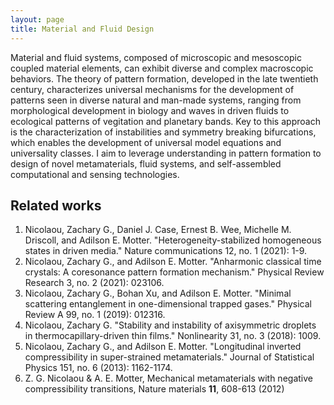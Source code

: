 ```yaml
---
layout: page
title: Material and Fluid Design
---
```

Material and fluid systems, composed of microscopic and mesoscopic coupled material elements, can exhibit diverse and complex macroscopic behaviors. The theory of pattern formation, developed in the late twentieth century, characterizes universal mechanisms for the development of patterns seen in diverse natural and man-made systems, ranging from morphological development in biology and waves in driven fluids to ecological patterns of vegitation and planetary bands. Key to this approach is the characterization of instabilities and symmetry breaking bifurcations, which enables the development of universal model equations and universality classes. I aim to leverage understanding in pattern formation to design of novel metamaterials, fluid systems, and self-assembled computational and sensing technologies.

## Related works
1. Nicolaou, Zachary G., Daniel J. Case, Ernest B. Wee, Michelle M. Driscoll, and Adilson E. Motter. "Heterogeneity-stabilized homogeneous states in driven media." Nature communications 12, no. 1 (2021): 1-9.
2. Nicolaou, Zachary G., and Adilson E. Motter. "Anharmonic classical time crystals: A coresonance pattern formation mechanism." Physical Review Research 3, no. 2 (2021): 023106.
8. Nicolaou, Zachary G., Bohan Xu, and Adilson E. Motter. "Minimal scattering entanglement in one-dimensional trapped gases." Physical Review A 99, no. 1 (2019): 012316.
9. Nicolaou, Zachary G. "Stability and instability of axisymmetric droplets in thermocapillary-driven thin films." Nonlinearity 31, no. 3 (2018): 1009.
11. Nicolaou, Zachary G., and Adilson E. Motter. "Longitudinal inverted compressibility in super-strained metamaterials." Journal of Statistical Physics 151, no. 6 (2013): 1162-1174.
12. Z. G. Nicolaou & A. E. Motter, Mechanical metamaterials with negative compressibility transitions, Nature materials **11**, 608-613 (2012)
